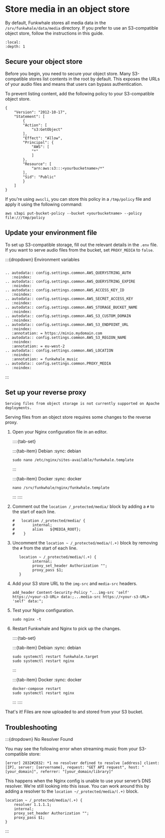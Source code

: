 # Store media in an object store

By default, Funkwhale stores all media data in the `/srv/funkwhale/data/media` directory. If you prefer to use an S3-compatible object store, follow the instructions in this guide.

```{contents}
:local:
:depth: 1
```

## Secure your object store

Before you begin, you need to secure your object store. Many S3-compatible stores list contents in the root by default. This exposes the URLs of your audio files and means that users can bypass authentication.

To prevent listing content, add the following policy to your S3-compatible object store.

```{code-block} json
{
    "Version": "2012-10-17",
    "Statement": [
        {
        "Action": [
            "s3:GetObject"
        ],
        "Effect": "Allow",
        "Principal": {
            "AWS": [
            "*"
            ]
        },
        "Resource": [
            "arn:aws:s3:::<yourbucketname>/*"
        ],
        "Sid": "Public"
        }
    ]
}
```

If you're using `awscli`, you can store this policy in a `/tmp/policy` file and apply it using the following command:

```{code-block} sh
aws s3api put-bucket-policy --bucket <yourbucketname> --policy file:///tmp/policy
```

## Update your environment file

To set up S3-compatible storage, fill out the relevant details in the `.env` file. If you want to serve audio files from the bucket, set `PROXY_MEDIA` to `false`.

:::{dropdown} Environment variables

```{eval-rst}

.. autodata:: config.settings.common.AWS_QUERYSTRING_AUTH
   :noindex:
.. autodata:: config.settings.common.AWS_QUERYSTRING_EXPIRE
   :noindex:
.. autodata:: config.settings.common.AWS_ACCESS_KEY_ID
   :noindex:
.. autodata:: config.settings.common.AWS_SECRET_ACCESS_KEY
   :noindex:
.. autodata:: config.settings.common.AWS_STORAGE_BUCKET_NAME
   :noindex:
.. autodata:: config.settings.common.AWS_S3_CUSTOM_DOMAIN
   :noindex:
.. autodata:: config.settings.common.AWS_S3_ENDPOINT_URL
   :noindex:
   :annotation: = https://minio.mydomain.com
.. autodata:: config.settings.common.AWS_S3_REGION_NAME
   :noindex:
   :annotation: = eu-west-2
.. autodata:: config.settings.common.AWS_LOCATION
   :noindex:
   :annotation: = funkwhale_music
.. autodata:: config.settings.common.PROXY_MEDIA
   :noindex:

```

:::

## Set up your reverse proxy

```{note}
Serving files from object storage is not currently supported on Apache deployments.
```

Serving files from an object store requires some changes to the reverse proxy.

1. Open your Nginx configuration file in an editor.

   ::::{tab-set}

   :::{tab-item} Debian
   :sync: debian

   ```{code-block} sh
   sudo nano /etc/nginx/sites-available/funkwhale.template
   ```

   :::

   :::{tab-item} Docker
   :sync: docker

   ```{code-block} sh
   nano /srv/funkwhale/nginx/funkwhale.template
   ```

   :::
   ::::

2. Comment out the `location /_protected/media/` block by adding a `#` to the start of each line.

   ```{code-block} text
   #   location /_protected/media/ {
   #        internal;
   #        alias   ${MEDIA_ROOT};
   #    }
   ```

3. Uncomment the `location ~ /_protected/media/(.+)` block by removing the `#` from the start of each line.

   ```{code-block} text
      location ~ /_protected/media/(.+) {
            internal;
            proxy_set_header Authorization "";
            proxy_pass $1;
      }
   ```

4. Add your S3 store URL to the `img-src` and `media-src` headers.

   ```{code-block} text
   add_header Content-Security-Policy "...img-src 'self' https://<your-s3-URL> data:;...media-src https://<your-s3-URL> 'self' data:"; 
   ```

5. Test your Nginx configuration.

   ```{code-block} sh
   sudo nginx -t
   ```

6. Restart Funkwhale and Nginx to pick up the changes.

   ::::{tab-set}

   :::{tab-item} Debian
   :sync: debian

   ```{code-block} sh
   sudo systemctl restart funkwhale.target
   sudo systemctl restart nginx
   ```

   :::

   :::{tab-item} Docker
   :sync: docker

   ```{code-block} sh
   docker-compose restart
   sudo systemctl restart nginx
   ```

   :::
   ::::

That's it! Files are now uploaded to and stored from your S3 bucket.

## Troubleshooting

:::{dropdown} No Resolver Found

You may see the following error when streaming music from your S3-compatible store:

```{code-block} text
[error] 2832#2832: *1 no resolver defined to resolve [address] client: [IP], server: [servername], request: "GET API request", host: "[your_domain]", referrer: "[your_domain/library]"
```

This happens when the Nginx config is unable to use your server’s DNS resolver. We're still looking into this issue. You can work around this by adding a resolver to the `location ~/_protected/media/(.+)` block.

```{code-block} text
location ~ /_protected/media/(.+) {
    resolver 1.1.1.1;
    internal;
    proxy_set_header Authorization "";
    proxy_pass $1;
}
```

:::
